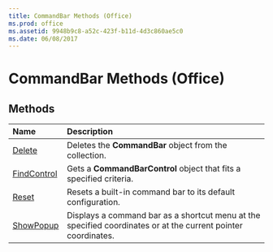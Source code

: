 ```yaml
---
title: CommandBar Methods (Office)
ms.prod: office
ms.assetid: 9948b9c8-a52c-423f-b11d-4d3c860ae5c0
ms.date: 06/08/2017
---
```



# CommandBar Methods (Office)

## Methods



|**Name**|**Description**|
|:-----|:-----|
|[Delete](commandbar-delete-method-office.md)|Deletes the **CommandBar** object from the collection.|
|[FindControl](commandbar-findcontrol-method-office.md)|Gets a **CommandBarControl** object that fits a specified criteria.|
|[Reset](commandbar-reset-method-office.md)|Resets a built-in command bar to its default configuration.|
|[ShowPopup](commandbar-showpopup-method-office.md)|Displays a command bar as a shortcut menu at the specified coordinates or at the current pointer coordinates.|

